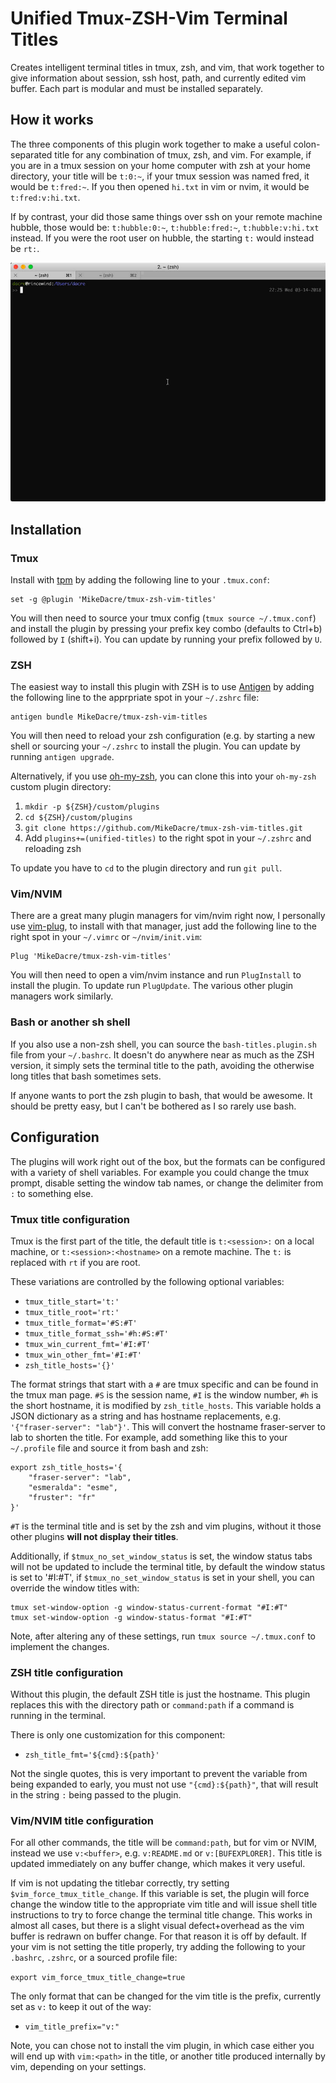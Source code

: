 # Unified Tmux-ZSH-Vim Terminal Titles

Creates intelligent terminal titles in tmux, zsh, and vim, that work together
to give information about session, ssh host, path, and currently edited vim
buffer. Each part is modular and must be installed separately.

## How it works

The three components of this plugin work together to make a useful
colon-separated title for any combination of tmux, zsh, and vim. For example, if
you are in a tmux session on your home computer with zsh at your home directory,
your title will be `t:0:~`, if your tmux session was named fred, it would be
`t:fred:~`. If you then opened `hi.txt` in vim or nvim, it would be
`t:fred:v:hi.txt`.

If by contrast, your did those same things over ssh on your remote machine
hubble, those would be: `t:hubble:0:~`, `t:hubble:fred:~`, `t:hubble:v:hi.txt`
instead. If you were the root user on hubble, the starting `t:` would instead be
`rt:`.

![tmux-zsh-vim-titles-demo](./unified-titles-demo.gif)

## Installation

### Tmux

Install with [tpm](https://github.com/tmux-plugins/tpm) by adding the following
line to your `.tmux.conf`:

```
set -g @plugin 'MikeDacre/tmux-zsh-vim-titles'
```

You will then need to source your tmux config (`tmux source ~/.tmux.conf`) and
install the plugin by pressing your prefix key combo (defaults to Ctrl+b)
followed by `I` (shift+i). You can update by running your prefix followed by
`U`.

### ZSH

The easiest way to install this plugin with ZSH is to use
[Antigen](https://github.com/zsh-users/antigen) by adding the following line to
the apprpriate spot in your `~/.zshrc` file:

```
antigen bundle MikeDacre/tmux-zsh-vim-titles
```

You will then need to reload your zsh configuration (e.g. by starting a new
shell or sourcing your `~/.zshrc` to install the plugin. You can update by
running `antigen upgrade`.

Alternatively, if you use
[oh-my-zsh](https://github.com/robbyrussell/oh-my-zsh), you can clone this into
your `oh-my-zsh` custom plugin directory:

1. `mkdir -p ${ZSH}/custom/plugins`
2. `cd ${ZSH}/custom/plugins`
3. `git clone https://github.com/MikeDacre/tmux-zsh-vim-titles.git`
4. Add `plugins+=(unified-titles)` to the right spot in your `~/.zshrc` and
   reloading zsh

To update you have to `cd` to the plugin directory and run `git pull`.

### Vim/NVIM

There are a great many plugin managers for vim/nvim right now, I personally use
[vim-plug](https://github.com/junegunn/vim-plug), to install with that manager,
just add the following line to the right spot in your `~/.vimrc` or
`~/nvim/init.vim`:

```
Plug 'MikeDacre/tmux-zsh-vim-titles'
```

You will then need to open a vim/nvim instance and run `PlugInstall` to install
the plugin. To update run `PlugUpdate`. The various other plugin managers work
similarly.

### Bash or another sh shell

If you also use a non-zsh shell, you can source the `bash-titles.plugin.sh` file
from your `~/.bashrc`. It doesn't do anywhere near as much as the ZSH version,
it simply sets the terminal title to the path, avoiding the otherwise long
titles that bash sometimes sets.

If anyone wants to port the zsh plugin to bash, that would be awesome. It should
be pretty easy, but I can't be bothered as I so rarely use bash.

## Configuration

The plugins will work right out of the box, but the formats can be configured
with a variety of shell variables. For example you could change the tmux prompt,
disable setting the window tab names, or change the delimiter from `:` to
something else.

### Tmux title configuration

Tmux is the first part of the title, the default title is `t:<session>:` on a
local machine, or `t:<session>:<hostname>` on a remote machine. The `t:` is
replaced with `rt` if you are root.

These variations are controlled by the following optional variables:

- `tmux_title_start='t:'`
- `tmux_title_root='rt:'`
- `tmux_title_format='#S:#T'`
- `tmux_title_format_ssh='#h:#S:#T'`
- `tmux_win_current_fmt='#I:#T'`
- `tmux_win_other_fmt='#I:#T'`
- `zsh_title_hosts='{}'`

The format strings that start with a `#` are tmux specific and can be found in
the tmux man page. `#S` is the session name, `#I` is the window number, `#h` is
the short hostname, it is modified by `zsh_title_hosts`. This variable holds a
JSON dictionary as a string and has hostname replacements, e.g.
`'{"fraser-server": "lab"}'`. This will convert the hostname fraser-server to
lab to shorten the title. For example, add something like this to your
`~/.profile` file and source it from bash and zsh:

```shell
export zsh_title_hosts='{
    "fraser-server": "lab",
    "esmeralda": "esme",
    "fruster": "fr"
}'
```

`#T` is the terminal title and is set by the zsh and vim plugins, without it
those other plugins **will not display their titles**.

Additionally, if `$tmux_no_set_window_status` is set, the window status tabs
will not be updated to include the terminal title, by default the window status
is set to '#I:#T', if `$tmux_no_set_window_status` is set in your shell, you can
override the window titles with:

```shell
tmux set-window-option -g window-status-current-format "#I:#T"
tmux set-window-option -g window-status-format "#I:#T"
```

Note, after altering any of these settings, run `tmux source ~/.tmux.conf` to
implement the changes.

### ZSH title configuration

Without this plugin, the default ZSH title is just the hostname. This plugin
replaces this with the directory path or `command:path` if a command is running
in the terminal.

There is only one customization for this component:

- `zsh_title_fmt='${cmd}:${path}'`

Not the single quotes, this is very important to prevent the variable from being
expanded to early, you must not use `"{cmd}:${path}"`, that will result in the
string `:` being passed to the plugin.

### Vim/NVIM title configuration

For all other commands, the title will be `command:path`, but for vim or NVIM,
instead we use `v:<buffer>`, e.g. `v:README.md` or `v:[BUFEXPLORER]`. This title
is updated immediately on any buffer change, which makes it very useful.

If vim is not updating the titlebar correctly, try setting
`$vim_force_tmux_title_change`. If this variable is set, the plugin will force
change the window title to the appropriate vim title and will issue shell title
instructions to try to force change the terminal title change. This works in
almost all cases, but there is a slight visual defect+overhead as the vim buffer
is redrawn on buffer change. For that reason it is off by default. If your vim
is not setting the title properly, try adding the following to your `.bashrc`,
`.zshrc`, or a sourced profile file:

`export vim_force_tmux_title_change=true`

The only format that can be changed for the vim title is the prefix, currently
set as `v:` to keep it out of the way:

- `vim_title_prefix="v:"`

Note, you can chose not to install the vim plugin, in which case either you will
end up with `vim:<path>` in the title, or another title produced internally by
vim, depending on your settings.
